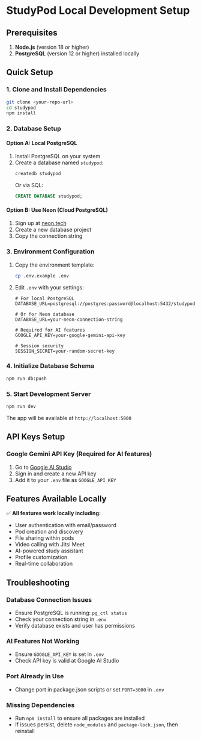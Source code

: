 # StudyPod Local Development Setup

## Prerequisites

1. **Node.js** (version 18 or higher)
2. **PostgreSQL** (version 12 or higher) installed locally

## Quick Setup

### 1. Clone and Install Dependencies

```bash
git clone <your-repo-url>
cd studypod
npm install
```

### 2. Database Setup

#### Option A: Local PostgreSQL
1. Install PostgreSQL on your system
2. Create a database named `studypod`:
   ```bash
   createdb studypod
   ```
   Or via SQL:
   ```sql
   CREATE DATABASE studypod;
   ```

#### Option B: Use Neon (Cloud PostgreSQL)
1. Sign up at [neon.tech](https://neon.tech)
2. Create a new database project
3. Copy the connection string

### 3. Environment Configuration

1. Copy the environment template:
   ```bash
   cp .env.example .env
   ```

2. Edit `.env` with your settings:
   ```env
   # For local PostgreSQL
   DATABASE_URL=postgresql://postgres:password@localhost:5432/studypod
   
   # Or for Neon database
   DATABASE_URL=your-neon-connection-string
   
   # Required for AI features
   GOOGLE_API_KEY=your-google-gemini-api-key
   
   # Session security
   SESSION_SECRET=your-random-secret-key
   ```

### 4. Initialize Database Schema

```bash
npm run db:push
```

### 5. Start Development Server

```bash
npm run dev
```

The app will be available at `http://localhost:5000`

## API Keys Setup

### Google Gemini API Key (Required for AI features)
1. Go to [Google AI Studio](https://makersuite.google.com/app/apikey)
2. Sign in and create a new API key
3. Add it to your `.env` file as `GOOGLE_API_KEY`

## Features Available Locally

✅ **All features work locally including:**
- User authentication with email/password
- Pod creation and discovery
- File sharing within pods
- Video calling with Jitsi Meet
- AI-powered study assistant
- Profile customization
- Real-time collaboration

## Troubleshooting

### Database Connection Issues
- Ensure PostgreSQL is running: `pg_ctl status`
- Check your connection string in `.env`
- Verify database exists and user has permissions

### AI Features Not Working
- Ensure `GOOGLE_API_KEY` is set in `.env`
- Check API key is valid at Google AI Studio

### Port Already in Use
- Change port in package.json scripts or set `PORT=3000` in `.env`

### Missing Dependencies
- Run `npm install` to ensure all packages are installed
- If issues persist, delete `node_modules` and `package-lock.json`, then reinstall